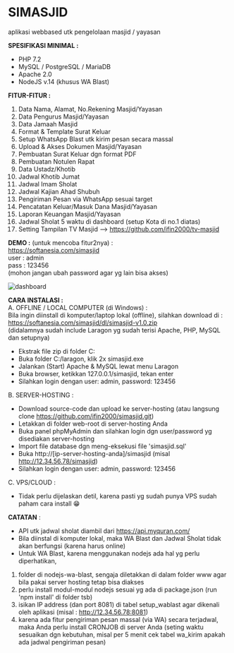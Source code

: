 # SIMASJID
aplikasi webbased utk pengelolaan masjid / yayasan  

**SPESIFIKASI MINIMAL :**
- PHP 7.2
- MySQL / PostgreSQL / MariaDB
- Apache 2.0
- NodeJS v.14 (khusus WA Blast)

**FITUR-FITUR :**
1. Data Nama, Alamat, No.Rekening Masjid/Yayasan
2. Data Pengurus Masjid/Yayasan
3. Data Jamaah Masjid
4. Format & Template Surat Keluar
5. Setup WhatsApp Blast utk kirim pesan secara massal
6. Upload & Akses Dokumen Masjid/Yayasan
7. Pembuatan Surat Keluar dgn format PDF
8. Pembuatan Notulen Rapat
9. Data Ustadz/Khotib
10. Jadwal Khotib Jumat
11. Jadwal Imam Sholat
12. Jadwal Kajian Ahad Shubuh
13. Pengiriman Pesan via WhatsApp sesuai target
14. Pencatatan Keluar/Masuk Dana Masjid/Yayasan
15. Laporan Keuangan Masjid/Yayasan
16. Jadwal Sholat 5 waktu di dashboard (setup Kota di no.1 diatas)
17. Setting Tampilan TV Masjid --> https://github.com/ifin2000/tv-masjid

**DEMO :** (untuk mencoba fitur2nya) :  
https://softanesia.com/simasjid  
user : admin  
pass : 123456  
(mohon jangan ubah password agar yg lain bisa akses)  

![dashboard](https://user-images.githubusercontent.com/7757976/219941741-71044684-57b6-47c9-865d-cb15d5f54354.png)

**CARA INSTALASI :**  
A. OFFLINE / LOCAL COMPUTER (di Windows) :  
Bila ingin diinstall di komputer/laptop lokal (offline), silahkan download di :   
https://softanesia.com/simasjid/dl/simasjid-v1.0.zip  
(didalamnya sudah include Laragon yg sudah terisi Apache, PHP, MySQL dan setupnya)  
- Ekstrak file zip di folder C:
- Buka folder C:/laragon, klik 2x simasjid.exe
- Jalankan (Start) Apache & MySQL lewat menu Laragon
- Buka browser, ketikkan 127.0.0.1/simasjid, tekan enter
- Silahkan login dengan user: admin, password: 123456  

B. SERVER-HOSTING :  
- Download source-code dan upload ke server-hosting (atau langsung clone https://github.com/ifin2000/simasjid.git)
- Letakkan di folder web-root di server-hosting Anda
- Buka panel phpMyAdmin dan silahkan login dgn user/password yg disediakan server-hosting
- Import file database dgn meng-eksekusi file 'simasjid.sql'
- Buka http://[ip-server-hosting-anda]/simasjid (misal http://12.34.56.78/simasjid)
- Silahkan login dengan user: admin, password: 123456

C. VPS/CLOUD :
- Tidak perlu dijelaskan detil, karena pasti yg sudah punya VPS sudah paham cara install 😁

**CATATAN** :
- API utk jadwal sholat diambil dari https://api.myquran.com/
- Bila diinstal di komputer lokal, maka WA Blast dan Jadwal Sholat tidak akan berfungsi (karena harus online)
- Untuk WA Blast, karena menggunakan nodejs ada hal yg perlu diperhatikan,
1. folder di nodejs-wa-blast, sengaja diletakkan di dalam folder www agar bila pakai server hosting tetap bisa diakses  
2. perlu install modul-modul nodejs sesuai yg ada di package.json (run 'npm install'  di folder tsb)
3. isikan IP address (dan port 8081) di tabel setup_wablast agar dikenali oleh aplikasi (misal : http://12.34.56.78:8081)  
4. karena ada fitur pengiriman pesan massal (via WA) secara terjadwal, maka Anda perlu install CRONJOB di server Anda (seting waktu sesuaikan dgn kebutuhan, misal per 5 menit cek tabel wa_kirim apakah ada jadwal pengiriman pesan)

